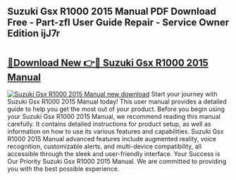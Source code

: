 ## Suzuki Gsx R1000 2015 Manual PDF Download Free - Part-zfI User Guide Repair - Service Owner Edition ijJ7r

# <h2><a href="http://bc5943.oget.top/?id=Suzuki+Gsx+R1000+2015+Manual">🔗Download New 👉🔴 Suzuki Gsx R1000 2015 Manual</a></h2>

[![Suzuki Gsx R1000 2015 Manual new download](https://i.imgur.com/5g1atiW.png)](http://bc5943.oget.top/?id=Suzuki+Gsx+R1000+2015+Manual)
Start your journey with Suzuki Gsx R1000 2015 Manual today! This user manual provides a detailed guide to help you get the most out of your product. Before you begin using your Suzuki Gsx R1000 2015 Manual, we recommend reading this manual carefully. It contains detailed instructions for product setup, as well as information on how to use its various features and capabilities. Suzuki Gsx R1000 2015 Manual advanced features include augmented reality, voice recognition, customizable alerts, and multi-device compatibility, all accessible through the sleek and user-friendly interface. Your Success is Our Priority Suzuki Gsx R1000 2015 Manual. We are committed to providing you with the best possible experience.
